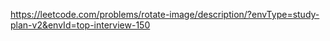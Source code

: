 https://leetcode.com/problems/rotate-image/description/?envType=study-plan-v2&envId=top-interview-150